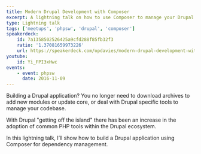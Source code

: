 ```yaml
---
title: Modern Drupal Development with Composer
excerpt: A lightning talk on how to use Composer to manage your Drupal projects.
type: Lightning talk
tags: ['meetups', 'phpsw', 'drupal', 'composer']
speakerdeck:
    id: 7a1358502526425a9cfd288f85fb32f3
    ratio: '1.37081659973226'
    url: https://speakerdeck.com/opdavies/modern-drupal-development-with-composer
youtube:
    id: Yi_FPI3xHwc
events:
    - event: phpsw
      date: 2016-11-09
---
```

Building a Drupal application? You no longer need to download archives to add new modules or update core, or deal with Drupal specific tools to manage your codebase.

With Drupal "getting off the island" there has been an increase in the adoption of common PHP tools within the Drupal ecosystem.

In this lightning talk, I’ll show how to build a Drupal application using Composer for dependency management.
